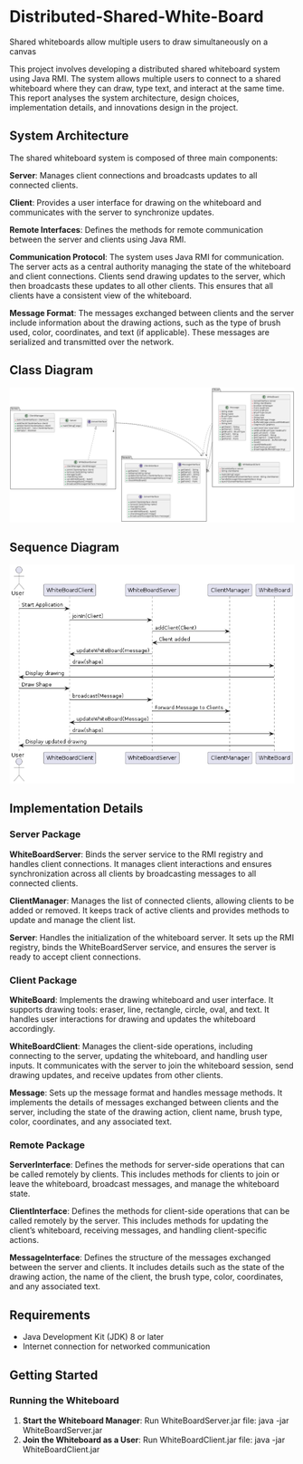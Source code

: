 # Distributed-Shared-White-Board
Shared whiteboards allow multiple users to draw simultaneously on a canvas 

This project involves developing a distributed shared whiteboard system using Java RMI. The system allows multiple users to connect to a shared whiteboard where they can draw, type text, and interact at the same time. This report analyses the system architecture, design choices, implementation details, and innovations design in the project.

## System Architecture
The shared whiteboard system is composed of three main components:

**Server**: Manages client connections and broadcasts updates to all connected clients.

**Client**: Provides a user interface for drawing on the whiteboard and communicates with the server to synchronize updates.

**Remote Interfaces**: Defines the methods for remote communication between the server and clients using Java RMI.

**Communication Protocol**: The system uses Java RMI for communication. The server acts as a central authority managing the state of the whiteboard and client connections. Clients send drawing updates to the server, which then broadcasts these updates to all other clients. This ensures that all clients have a consistent view of the whiteboard.

**Message Format**: The messages exchanged between clients and the server include information about the drawing actions, such as the type of brush used, color, coordinates, and text (if applicable). These messages are serialized and transmitted over the network.

## Class Diagram

![Class Diagram](Design%20Diagrams/Class%20Diagram.png)

## Sequence Diagram

![Sequence Diagram](Design%20Diagrams/Sequence%20Diagram.png)


## Implementation Details

### Server Package
**WhiteBoardServer**: Binds the server service to the RMI registry and handles client connections. It manages client interactions and ensures synchronization across all clients by broadcasting messages to all connected clients.

**ClientManager**: Manages the list of connected clients, allowing clients to be added or removed. It keeps track of active clients and provides methods to update and manage the client list.

**Server**: Handles the initialization of the whiteboard server. It sets up the RMI registry, binds the WhiteBoardServer service, and ensures the server is ready to accept client connections.

### Client Package
**WhiteBoard**: Implements the drawing whiteboard and user interface. It supports drawing tools: eraser, line, rectangle, circle, oval, and text. It handles user interactions for drawing and updates the whiteboard accordingly.

**WhiteBoardClient**: Manages the client-side operations, including connecting to the server, updating the whiteboard, and handling user inputs. It communicates with the server to join the whiteboard session, send drawing updates, and receive updates from other clients.

**Message**: Sets up the message format and handles message methods. It implements the details of messages exchanged between clients and the server, including the state of the drawing action, client name, brush type, color, coordinates, and any associated text.

### Remote Package
**ServerInterface**: Defines the methods for server-side operations that can be called remotely by clients. This includes methods for clients to join or leave the whiteboard, broadcast messages, and manage the whiteboard state.

**ClientInterface**: Defines the methods for client-side operations that can be called remotely by the server. This includes methods for updating the client’s whiteboard, receiving messages, and handling client-specific actions.

**MessageInterface**: Defines the structure of the messages exchanged between the server and clients. It includes details such as the state of the drawing action, the name of the client, the brush type, color, coordinates, and any associated text.

## Requirements

- Java Development Kit (JDK) 8 or later
- Internet connection for networked communication

## Getting Started

### Running the Whiteboard

1. **Start the Whiteboard Manager**:
   Run WhiteBoardServer.jar file:
   java -jar WhiteBoardServer.jar <serverPort>
2. **Join the Whiteboard as a User**:
   Run WhiteBoardClient.jar file:
   java -jar WhiteBoardClient.jar <serverIPAddress> <serverPort> <username>

